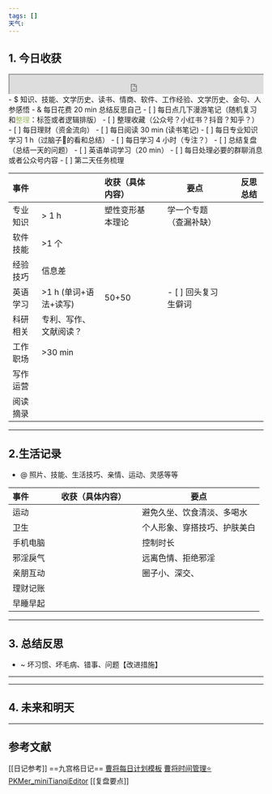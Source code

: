 ```yaml
---
tags: []
天气:
---
```


## 1. 今日收获

<div style=" width: 100%;  height:40;overflow: hidden; "><iframe src="https://widget.pkmer.cn/free/miniTianqi?user=a2e5899e-975e-4457-afd4-ec3ff7dcbc90&select-theme=ta&theme=%E6%A0%B7%E5%BC%8F4&input-text=&theme-color=%2350F9FFFF&select-icon=durian" allow="fullscreen" style=" height: 100%; width: 100%;"></iframe></div>
- $ 知识、技能、文学历史、读书、情商、软件、工作经验、文学历史、金句、人参感悟
- & 每日花费 20 min 总结反思自己 
- [ ] 每日点几下漫游笔记（随机复习和<font color="#9bbb59">整理</font>：标签或者逻辑排版）
- [ ] 整理收藏（公众号？小红书？抖音？知乎？）
- [ ] 每日理财（资金流向）
- [ ] 每日阅读 30 min (读书笔记)
- [ ] 每日专业知识学习 1 h（过脑子🧠的看和总结）
- [ ] 每日学习 4 小时（专注？）
- [ ] 总结复盘（总结一天的问题）
- [ ] 英语单词学习（20 min）
- [ ] 每日处理必要的群聊消息或者公众号内容 
- [ ] 第二天任务梳理

| 事件   |                  | 收获（具体内容） |     | 要点            |     | 反思总结 |
| :--- | ---------------- | :------- | --- | ------------- | --- | ---- |
| 专业知识 | \> 1 h           | 塑性变形基本理论 |     | 学一个专题（查漏补缺）   |     |      |
| 软件技能 | \>1 个            |          |     |               |     |      |
| 经验技巧 | 信息差              |          |     |               |     |      |
| 英语学习 | \>1 h (单词+语法+读写) | 50+50    |     | - [ ] 回头复习生僻词 |     |      |
| 科研相关 | 专利、写作、文献阅读？      |          |     |               |     |      |
| 工作职场 | \>30 min         |          |     |               |     |      |
| 写作运营 |                  |          |     |               |     |      |
| 阅读摘录 |                  |          |     |               |     |      |

---
## 2.生活记录
- @  照片、技能、生活技巧、亲情、运动、灵感等等

| 事件   |     | 收获（具体内容） |     | 要点             |
| :--- | --- | :------- | --- | -------------- |
| 运动   |     |          |     | 避免久坐、饮食清淡、多喝水  |
| 卫生   |     |          |     | 个人形象、穿搭技巧、护肤美白 |
| 手机电脑 |     |          |     | 控制时长           |
| 邪淫戾气 |     |          |     | 远离色情、拒绝邪淫      |
| 亲朋互动 |     |          |     | 圈子小、深交、        |
| 理财记账 |     |          |     |                |
| 早睡早起 |     |          |     |                |

---
## 3. 总结反思
- ~ 坏习惯、坏毛病、错事、问题【改进措施】
---




---
## 4. 未来和明天



---
## 参考文献

[[日记参考]] ==九宫格日记==
[曹将每日计划模板](https://mp.weixin.qq.com/s/8LYri0lvPV5Y8snHqvpJ5g)
[曹将时间管理⭐](https://mp.weixin.qq.com/s/Z8l7B5iOoCGtjP_KvMjMxA)
[PKMer_miniTianqiEditor](https://pkmer.cn/products/widget/miniTianqiEditor/)
[[复盘要点]]





